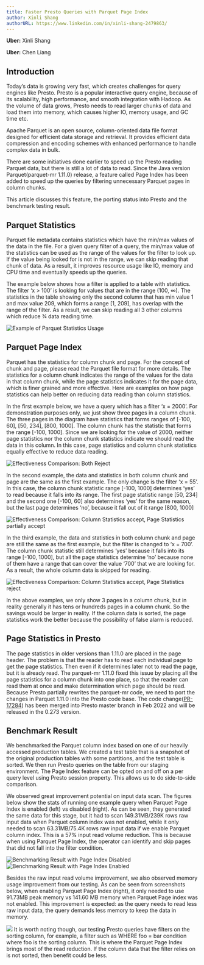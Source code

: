 ```yaml
---
title: Faster Presto Queries with Parquet Page Index
author: Xinli Shang
authorURL: https://www.linkedin.com/in/xinli-shang-2479863/
---
```

**Uber:** Xinli Shang

**Uber:** Chen Liang

## Introduction
Today’s data is growing very fast, which creates challenges for query engines like Presto.  Presto is a popular interactive query engine, because of its scalability, high performance, and smooth integration with Hadoop. As the volume of data grows, Presto needs to read larger chunks of data and load them into memory, which causes higher IO, memory usage, and GC time etc.

Apache Parquet is an open source, column-oriented data file format designed for efficient data storage and retrieval. It provides efficient data compression and encoding schemes with enhanced performance to handle complex data in bulk.

There are some initiatives done earlier to speed up the Presto reading Parquet data, but there is still a lot of data to read. Since the Java version Parquet(parquet-mr 1.11.0) release, a feature called Page Index has been added to speed up the queries by filtering unnecessary Parquet pages in column chunks.

This article discusses this feature, the porting status into Presto and the benchmark testing result. 

<!--truncate-->

##  Parquet Statistics
Parquet file metadata contains statistics which have the min/max values of the data in the file. For a given query filter of a query,  the min/max value of the statistics can be used as the range of the values for the filter to look up. If the value being looked for is not in the range, we can skip reading that chunk of data. As a result, it improves resource usage like IO, memory and CPU time and eventually speeds up the queries.  

The example below shows how a filter is applied to a table with statistics. The filter ‘x > 100’ is looking for values that are in the range (100, ∞). The statistics in the table showing only the second  column that has min value 1 and  max value 209, which forms a range [1, 209], has overlap with the range of the filter. As a result, we can  skip reading all 3 other columns which reduce ¾ data reading time.

![Example of Parquet Statistics Usage](/img/blog/2022-05-10-faster-presto-queries-with-parquet-page-index/image3.png)

## Parquet Page Index 
Parquet has the statistics for column chunk and page. For the concept of chunk and page, please read the Parquet file format for more details. The statistics for a column chunk indicates the range of the values for the data in that column chunk, while the page statistics indicates it for the page data, which is finer grained and more effective.  Here are examples on how page statistics can help better on reducing data reading than column statistics.

In the first example below, we have a query which has a filter ‘x = 2000’. For demonstration purposes only, we just show three pages in a column chunk. The three pages in the diagram have statistics that forms ranges of [-100, 60],  [50, 234], [800, 1000]. The column chunk has the statistic that forms the range [-100, 1000]. Since we are looking for the value of 2000, neither page statistics nor the column chunk statistics indicate we should read the data in this column. In this case, page statistics and column chunk statistics equally effective to reduce data reading. 

![Effectiveness Comparison: Both Reject](/img/blog/2022-05-10-faster-presto-queries-with-parquet-page-index/image8.png)

In the second example, the data and statistics in both column chunk and page are the same as the first example. The only change is the filter ‘x = 55’.  In this case, the column chunk statistic range [-100, 1000] determines ‘yes’ to read because it falls into its range. The first page statistic range [50, 234] and the second one [-100, 60]  also determines ‘yes’ for the same reason, but the last page determines ‘no’, because it fall out of it range [800, 1000]

![Effectiveness Comparison: Column Statistics accept, Page Statistics partially accept](/img/blog/2022-05-10-faster-presto-queries-with-parquet-page-index/image5.png)

In the third example, the data and statistics in both column chunk and page are still the same as the first example, but the filter is changed to ‘x =  700’. The column chunk statistic still determines ‘yes’ because it falls into its range [-100, 1000], but all the page statistics determine ‘no’ because none of them have a range that can cover the value ‘700’ that we are looking for. As a result, the whole column data is skipped for reading. 

![Effectiveness Comparison: Column Statistics accept, Page Statistics reject](/img/blog/2022-05-10-faster-presto-queries-with-parquet-page-index/image6.png)

In the above examples, we only show 3 pages in a column chunk, but in reality generally it has tens or hundreds pages in a column chunk. So the savings would be larger in reality. If the column data is sorted, the page statistics work the better because the possibility of false alarm is reduced.   

## Page Statistics in Presto
The page statistics in older versions than 1.11.0 are placed in the page header. The problem is that the reader has to read each individual page to get the page statistics. Then even if it determines later not to read the page, but it is already read. The parquet-mr 1.11.0 fixed this issue by placing all the page statistics for a column chunk into one place, so that the reader can read them at once and make determination which page should be read.
Because Presto partially rewrites the parquet-mr code, we need to port the changes in Parquet 1.11.0 into the Presto code base. The code change([PR-17284](https://github.com/prestodb/presto/pull/17284)) has been merged into Presto master branch in Feb 2022 and will be released in the 0.273 version.

## Benchmark Result
We benchmarked the Parquet column index based on one of our heavily accessed production tables. We created a test table that is a snapshot of the original production tables with some partitions, and the test table is sorted. We then run Presto queries on the table from our staging environment. The Page Index feature can be opted on and off on a per query level using Presto session property. This allows us to do side-to-side comparison.

We observed great improvement potential on input data scan. The figures below show the stats of running one example query when Parquet Page Index is enabled (left) vs disabled (right). As can be seen, they generated the same data for this stage, but it had to scan 149.31MB/239K rows raw input data when Parquet column index was not enabled, while it only needed to scan 63.31MB/75.4K rows raw input data if we enable Parquet column index. This is a 57% input read volume reduction. This is because when using Parquet Page Index, the operator can identify and skip pages that did not fall into the filter condition.

![Benchmarking Result with Page Index Disabled](/img/blog/2022-05-10-faster-presto-queries-with-parquet-page-index/image2.png)
![Benchmarking Result with Page Index Enabled](/img/blog/2022-05-10-faster-presto-queries-with-parquet-page-index/image1.png)

Besides the raw input read volume improvement, we also observed memory usage improvement from our testing. As can be seen from screenshots below, when enabling Parquet Page Index (right), it only needed to use 91.73MB peak memory vs 141.60 MB memory when Parquet Page index was not enabled. This improvement is expected: as the query needs to read less raw input data,  the query demands less memory to keep the data in memory.

![](/img/blog/2022-05-10-faster-presto-queries-with-parquet-page-index/image4.png)
It is worth noting though, our testing Presto queries have filters on the sorting column, for example, a filter such as WHERE foo = bar condition where foo is the sorting column. This is where the Parquet Page Index brings most of the read reduction. If the column data that the filter relies on is not sorted, then benefit could be less. 